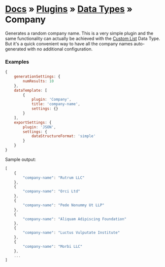 # [Docs](../../../../../docs/README.md) &raquo; [Plugins](../../README.md) &raquo; [Data Types](../README.md) &raquo; Company

Generates a random company name. This is a very simple plugin and the same functionality can actually be achieved with 
the [Custom List](../List) Data Type. But it's a quick convenient way to have all the company names auto-generated with
no additional configuration.

### Examples

```javascript
{
    generationSettings: {
        numResults: 10
    },
    dataTemplate: [
        {
            plugin: 'Company',
            title: 'company-name',
            settings: {}
        }
    ],
    exportSettings: {
        plugin: 'JSON',
        settings: {
            dataStructureFormat: 'simple'
        }
    }
}
```

Sample output:

```javascript
[
    {
        "company-name": "Rutrum LLC"
    },
    {
        "company-name": "Orci Ltd"
    },
    {
        "company-name": "Pede Nonummy Ut LLP"
    },
    {
        "company-name": "Aliquam Adipiscing Foundation"
    },
    {
        "company-name": "Luctus Vulputate Institute"
    },
    {
        "company-name": "Morbi LLC"
    },
    ...
]
```
